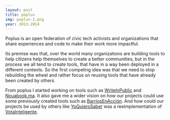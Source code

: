 ```yaml
---
layout: post
title: poplus
img: poplus-1.png
year: 2013-2014
---
```

Poplus is an open federation of civic tech activists and organizations that share experiences and code to make their work more impactful.

Its premise was that, over the world many organizations are building tools to help citizens help themselves to create a better communities, but in the process we all tend to create tools, that have in a way been deployed in a different contexts. So the first compeling idea was that we need to stop rebuilding the wheel and rather focus on reusing tools that have already been created by others. 

From poplus I started working on tools such as [WriteInPublic](/write-in-public/) and [Nouabook.ma](/nouabook/). It also gave me a wider vision on how our projects could use some previously created tools such as [BarriosEnAcción](/barrios-en-accion/). And how could our projects be used by others like [YoQuieroSaber](/yo-quiero-saber/) was a reeimplementation of [VotaInteligente](/votainteligente/).
